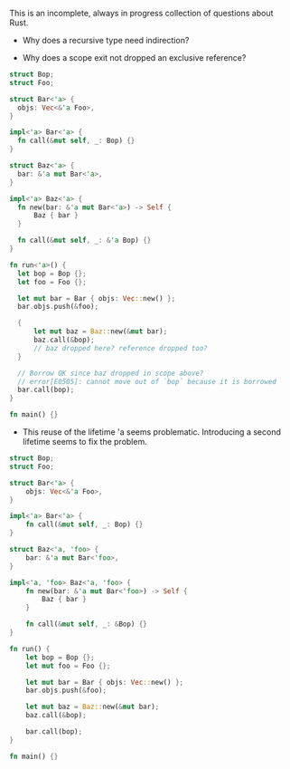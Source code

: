 This is an incomplete, always in progress collection of questions about Rust.

- Why does a recursive type need indirection?

- Why does a scope exit not dropped an exclusive reference?
```rust
struct Bop;
struct Foo;

struct Bar<'a> {
  objs: Vec<&'a Foo>,
}

impl<'a> Bar<'a> {
  fn call(&mut self, _: Bop) {}
}

struct Baz<'a> {
  bar: &'a mut Bar<'a>,
}

impl<'a> Baz<'a> {
  fn new(bar: &'a mut Bar<'a>) -> Self {
      Baz { bar }
  }

  fn call(&mut self, _: &'a Bop) {}
}

fn run<'a>() {
  let bop = Bop {};
  let foo = Foo {};

  let mut bar = Bar { objs: Vec::new() };
  bar.objs.push(&foo);

  {
      let mut baz = Baz::new(&mut bar);
      baz.call(&bop);
      // baz dropped here? reference dropped too?
  }

  // Borrow OK since baz dropped in scope above?
  // error[E0505]: cannot move out of `bop` because it is borrowed
  bar.call(bop);
}

fn main() {}
```
  - This reuse of the lifetime 'a seems problematic. Introducing a second
    lifetime seems to fix the problem.
```rust
struct Bop;
struct Foo;

struct Bar<'a> {
    objs: Vec<&'a Foo>,
}

impl<'a> Bar<'a> {
    fn call(&mut self, _: Bop) {}
}

struct Baz<'a, 'foo> {
    bar: &'a mut Bar<'foo>,
}

impl<'a, 'foo> Baz<'a, 'foo> {
    fn new(bar: &'a mut Bar<'foo>) -> Self {
        Baz { bar }
    }

    fn call(&mut self, _: &Bop) {}
}

fn run() {
    let bop = Bop {};
    let mut foo = Foo {};

    let mut bar = Bar { objs: Vec::new() };
    bar.objs.push(&foo);

    let mut baz = Baz::new(&mut bar);
    baz.call(&bop);

    bar.call(bop);
}

fn main() {}

```

